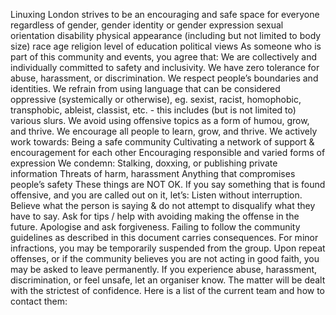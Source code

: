 Linuxing London strives to be an encouraging and safe space for everyone regardless of gender, gender identity or gender expression sexual orientation disability physical appearance (including but not limited to body size) race age religion level of education political views As someone who is part of this community and events, you agree that: We are collectively and individually committed to safety and inclusivity. We have zero tolerance for abuse, harassment, or discrimination. We respect people’s boundaries and identities. We refrain from using language that can be considered oppressive (systemically or otherwise), eg. sexist, racist, homophobic, transphobic, ableist, classist, etc. - this includes (but is not limited to) various slurs. We avoid using offensive topics as a form of humou, grow, and thrive. We encourage all people to learn, grow, and thrive. We actively work towards: Being a safe community Cultivating a network of support & encouragement for each other Encouraging responsible and varied forms of expression We condemn: Stalking, doxxing, or publishing private information Threats of harm, harassment Anything that compromises people’s safety These things are NOT OK. If you say something that is found offensive, and you are called out on it, let’s: Listen without interruption. Believe what the person is saying & do not attempt to disqualify what they have to say. Ask for tips / help with avoiding making the offense in the future. Apologise and ask forgiveness. Failing to follow the community guidelines as described in this document carries consequences. For minor infractions, you may be temporarily suspended from the group. Upon repeat offenses, or if the community believes you are not acting in good faith, you may be asked to leave permanently. If you experience abuse, harassment, discrimination, or feel unsafe, let an organiser know. The matter will be dealt with the strictest of confidence. Here is a list of the current team and how to contact them:
